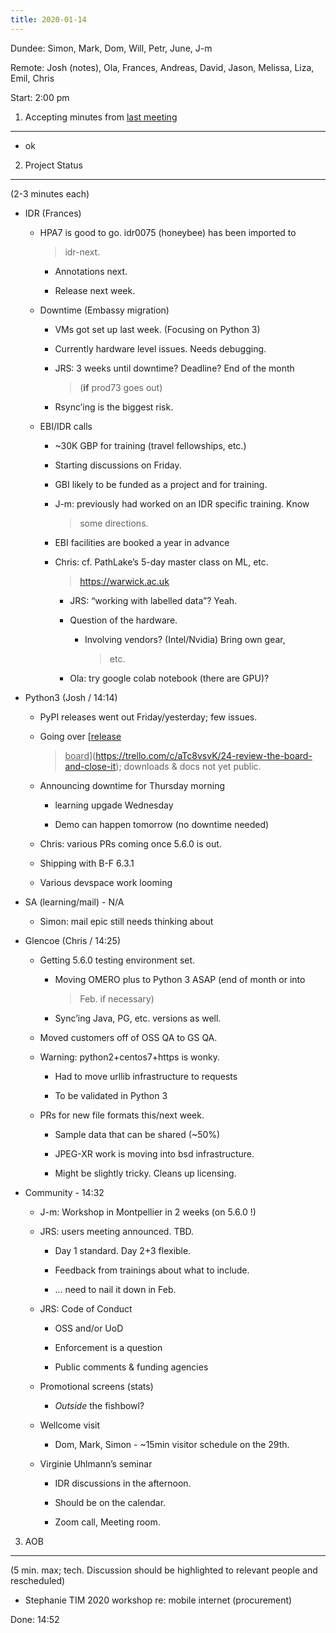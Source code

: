 ```yaml
---
title: 2020-01-14
---
```


Dundee: Simon, Mark, Dom, Will, Petr, June, J-m

Remote: Josh (notes), Ola, Frances, Andreas, David, Jason, Melissa,
Liza, Emil, Chris

Start: 2:00 pm

1. Accepting minutes from [<u>last meeting</u>](https://drive.google.com/open?id=1TndXeC3wQSZVEaB5ZGpEAaPRl1QAufSI)
-------------------------------------------------------------------------------------------------------------------

-   ok

2. Project Status
-----------------

(2-3 minutes each)

-   IDR (Frances)

    -   HPA7 is good to go. idr0075 (honeybee) has been imported to
        > idr-next.

        -   Annotations next.

        -   Release next week.

    -   Downtime (Embassy migration)

        -   VMs got set up last week. (Focusing on Python 3)

        -   Currently hardware level issues. Needs debugging.

        -   JRS: 3 weeks until downtime? Deadline? End of the month
            > (**if** prod73 goes out)

        -   Rsync’ing is the biggest risk.

    -   EBI/IDR calls

        -   \~30K GBP for training (travel fellowships, etc.)

        -   Starting discussions on Friday.

        -   GBI likely to be funded as a project and for training.

        -   J-m: previously had worked on an IDR specific training. Know
            > some directions.

        -   EBI facilities are booked a year in advance

        -   Chris: cf. PathLake’s 5-day master class on ML, etc.  
            > [<u>https://warwick.ac.uk</u>](https://warwick.ac.uk)

            -   JRS: “working with labelled data”? Yeah.

            -   Question of the hardware.

                -   Involving vendors? (Intel/Nvidia) Bring own gear,
                    > etc.

            -   Ola: try google colab notebook (there are GPU)?

-   Python3 (Josh / 14:14)

    -   PyPI releases went out Friday/yesterday; few issues.

    -   Going over [<u>release
        > board</u>](https://trello.com/c/aTc8vsvK/24-review-the-board-and-close-it);
        > downloads & docs not yet public.

    -   Announcing downtime for Thursday morning

        -   learning upgade Wednesday

        -   Demo can happen tomorrow (no downtime needed)

    -   Chris: various PRs coming once 5.6.0 is out.

    -   Shipping with B-F 6.3.1

    -   Various devspace work looming

-   SA (learning/mail) - N/A

    -   Simon: mail epic still needs thinking about

-   Glencoe (Chris / 14:25)

    -   Getting 5.6.0 testing environment set.

        -   Moving OMERO plus to Python 3 ASAP (end of month or into
            > Feb. if necessary)

        -   Sync’ing Java, PG, etc. versions as well.

    -   Moved customers off of OSS QA to GS QA.

    -   Warning: python2+centos7+https is wonky.

        -   Had to move urllib infrastructure to requests

        -   To be validated in Python 3

    -   PRs for new file formats this/next week.

        -   Sample data that can be shared (\~50%)

        -   JPEG-XR work is moving into bsd infrastructure.

        -   Might be slightly tricky. Cleans up licensing.

-   Community - 14:32

    -   J-m: Workshop in Montpellier in 2 weeks (on 5.6.0 !)

    -   JRS: users meeting announced. TBD.

        -   Day 1 standard. Day 2+3 flexible.

        -   Feedback from trainings about what to include.

        -   … need to nail it down in Feb.

    -   JRS: Code of Conduct

        -   OSS and/or UoD

        -   Enforcement is a question

        -   Public comments & funding agencies

    -   Promotional screens (stats)

        -   *Outside* the fishbowl?

    -   Wellcome visit

        -   Dom, Mark, Simon - \~15min visitor schedule on the 29th.

    -   Virginie Uhlmann’s seminar

        -   IDR discussions in the afternoon.

        -   Should be on the calendar.

        -   Zoom call, Meeting room.

3. AOB
------

(5 min. max; tech. Discussion should be highlighted to relevant people
and rescheduled)

-   Stephanie TIM 2020 workshop re: mobile internet (procurement)

Done: 14:52

